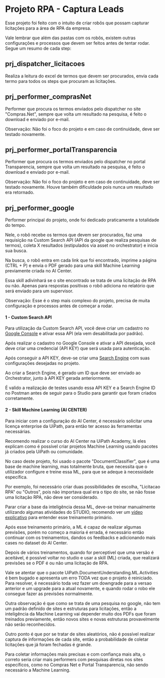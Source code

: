# Projeto RPA - Captura Leads

Esse projeto foi feito com o intuito de criar robôs que possam capturar licitações para a área de RPA da empresa.

Vale lembrar que além das pastas com os robôs, existem outras configurações e processos que devem ser feitos antes de tentar rodar. Segue um resumo de cada step:

## prj_dispatcher_licitacoes
Realiza a leitura do excel de termos que devem ser procurados, envia cada termo para todos os steps que procuram as licitações.

## prj_performer_comprasNet
Performer que procura os termos enviados pelo dispatcher no site "Compras.Net", sempre que volta um resultado na pesquisa, é feito o download e enviado por e-mail.

Observação: Não foi o foco do projeto e em caso de continuidade, deve ser testado novamente.

## prj_performer_portalTransparencia
Performer que procura os termos enviados pelo dispatcher no portal Transparencia, sempre que volta um resultado na pesquisa, é feito o download e enviado por e-mail.

Observação: Não foi o foco do projeto e em caso de continuidade, deve ser testado novamente. Houve também dificuldade pois nunca um resultado era retornado.

## prj_performer_google
Performer principal do projeto, onde foi dedicado praticamente a totalidade do tempo.

Nele, o robô recebe os termos que devem ser procurados, faz uma requisição na Custom Search API (API da google que realiza pesquisas de termos), coleta X resultados (estipulados via asset no orchestrator) e inicia sua busca.

Na busca, o robô entra em cada link que foi encontrado, imprime a página (CTRL + P) e envia o PDF gerado para uma skill Machine Learning previamente criada no AI Center.

Essa skill adivinhará se o site encontrado se trata de uma licitação de RPA ou não. Apenas para respostas positivas o robô adiciona no relatório que será enviado para um supervisor.

Observação: Esse é o step mais complexo do projeto, precisa de muita configuração e processos antes de começar a rodar. 
#### 1 - Custom Search API
Para utilização da Custom Search API, você deve criar um cadastro no [Google Console](https://console.cloud.google.com/) e ativar essa API (ela vem desabilitada por padrão). 

Após realizar o cadastro no Google Console e ativar a API desejada, você deve criar uma credencial (API KEY) que será usada para autenticação.

Após conseguir a API KEY, deve-se criar uma [Search Engine](https://programmablesearchengine.google.com/controlpanel/) com suas configurações desejadas no projeto. 

Ao criar a Search Engine, é gerado um ID que deve ser enviado ao Orchestrator, junto à API KEY gerada anteriormente.

É valido a realização de testes usando essa API KEY e a Search Engine ID no Postman antes de seguir para o Studio para garantir que foram criados corretamente.

#### 2 - Skill Machine Learning (AI CENTER)
Para iniciar com a configuração do AI Center, é necessário solicitar uma licença enterprise da UiPath, para então ter acesso às ferramentas necessárias.

Recomendo realizar o curso do AI Center na UiPath Academy, lá eles explicam como é possível criar projetos Machine Learning usando pacotes já criados pela UiPath ou comunidade.

No caso deste projeto, foi usado o pacote "DocumentClassifier", que é uma base de machine learning, mas totalmente bruta, que necessita que o utilizador configure e treine essa ML, para que se adeque à necessidade específica.

Por exemplo, foi necessário criar duas possibilidades de escolha, "Licitacao RPA" ou "Outros", pois não importava qual era o tipo do site, se não fosse uma licitação RPA, não deve ser considerado.

Parar criar a base da inteligência dessa ML, deve-se treinar manualmente utilizando algumas atividades do STUDIO, recomendo ver um [vídeo explicativo](https://www.youtube.com/watch?v=k3GD5L7mmRs&ab_channel=LahiruFernando) para entender esse treinamento primário.

Após esse treinamento primário, a ML é capaz de realizar algumas previsões, porém no começo a maioria é errada, é necessário então continuar com os treinamentos, dandos os feedbacks e adicionando mais cases no dataset do AI Center.

Depois de vários treinamentos, quando for perceptível que uma versão é aceitável, é possível voltar no studio e usar a skill (ML) criada, que realizará previsões se o PDF é ou não uma licitação de RPA.

Vale se atentar que o pacote UiPath.DocumentUnderstanding.ML.Activities é bem bugado e apresenta um erro TODA vez que o projeto é reiniciado.
Para resolver, é necessário toda vez fazer um downgrade para a versao anterior e um upgrade para a atual novamente, e quando rodar o robo ele consegue fazer as previsões normalmente.

Outra observação é que como se trata de uma pesquisa no google, não tem um padrão definido de sites e estruturas para licitações, então a inteligência da Machine Learning vai depender muito dos PDFs que foram treinados previamente, então novos sites e novas estruturas provavelmente não serão reconhecidos.

Outro ponto é que por se tratar de sites aleatórios, não é possível realizar captura de informações de cada site, então a probabilidade de coletar licitações que já foram fechadas é grande.

Para coletar informações mais precisas e com confiança mais alta, o correto seria criar mais performers com pesquisas diretas nos sites específicos, como no Compras Net e Portal Transparencia, não sendo necessário a Machine Learning.

